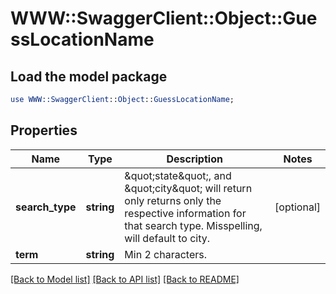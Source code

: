 # WWW::SwaggerClient::Object::GuessLocationName

## Load the model package
```perl
use WWW::SwaggerClient::Object::GuessLocationName;
```

## Properties
Name | Type | Description | Notes
------------ | ------------- | ------------- | -------------
**search_type** | **string** | &amp;quot;state&amp;quot;, and &amp;quot;city&amp;quot; will return only returns only the respective information for that search type. Misspelling, will default to city.  | [optional] 
**term** | **string** | Min 2 characters.  | 

[[Back to Model list]](../README.md#documentation-for-models) [[Back to API list]](../README.md#documentation-for-api-endpoints) [[Back to README]](../README.md)


